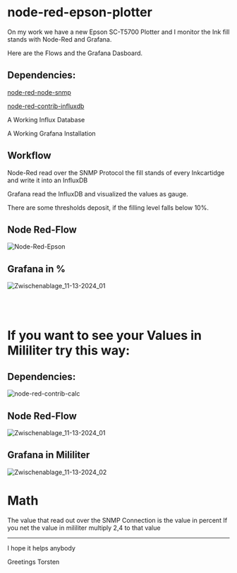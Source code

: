 # node-red-epson-plotter

On my work we have a new Epson SC-T5700 Plotter and I monitor the Ink fill stands with
Node-Red and Grafana.

Here are the Flows and the Grafana Dasboard.

## Dependencies:

[node-red-node-snmp](https://flows.nodered.org/node/node-red-node-snmp)

[node-red-contrib-influxdb](https://flows.nodered.org/node/node-red-contrib-influxdb)

A Working Influx Database

A Working Grafana Installation

## Workflow

Node-Red read over the SNMP Protocol the fill stands of every Inkcartidge and write it into an InfluxDB

Grafana read the InfluxDB and visualized the values as gauge. 

There are some thresholds deposit, if the filling level falls below 10%.


## Node Red-Flow

![Node-Red-Epson](https://github.com/user-attachments/assets/a5f746a0-a818-4cb1-9c09-b6b5404535aa)

## Grafana in %
![Zwischenablage_11-13-2024_01](https://github.com/user-attachments/assets/a5ae9fdc-a14a-4b61-a3c7-debc4fe15ffd)

<br>
<br>

# If you want to see your Values in Mililiter try this way:

## Dependencies:

![node-red-contrib-calc](https://flows.nodered.org/node/node-red-contrib-calc)

## Node Red-Flow

![Zwischenablage_11-13-2024_01](https://github.com/user-attachments/assets/43b716f7-ed5e-4270-8b29-d08e52d33dda)

## Grafana in Mililiter

![Zwischenablage_11-13-2024_02](https://github.com/user-attachments/assets/53aa3cdc-b20c-4762-9a34-00a5f1da63e2)

# Math

The value that read out over the SNMP Connection is the value in percent
If you net the value in mililiter multiply 2,4 to that value









-------------------------------------------

I hope it helps anybody

Greetings Torsten





